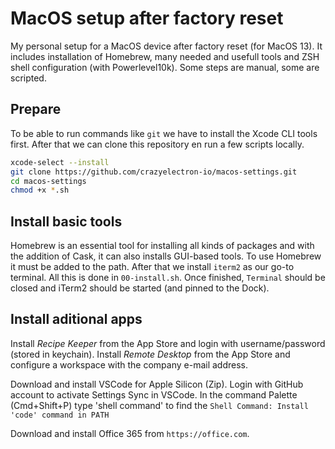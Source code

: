 # MacOS setup after factory reset

My personal setup for a MacOS device after factory reset (for MacOS 13).
It includes installation of Homebrew, many needed and usefull tools and ZSH shell configuration (with Powerlevel10k).
Some steps are manual, some are scripted.

## Prepare

To be able to run commands like `git` we have to install the Xcode CLI tools first.
After that we can clone this repository en run a few scripts locally.

```bash
xcode-select --install
git clone https://github.com/crazyelectron-io/macos-settings.git
cd macos-settings
chmod +x *.sh
```

## Install basic tools

Homebrew is an essential tool for installing all kinds of packages and with the addition of Cask, it can also installs GUI-based tools.
To use Homebrew it must be added to the path.
After that we install `iterm2` as our go-to terminal.
All this is done in `00-install.sh`.
Once finished, `Terminal` should be closed and iTerm2 should be started (and pinned to the Dock).

## Install aditional apps

Install _Recipe Keeper_ from the App Store and login with username/password (stored in keychain).
Install _Remote Desktop_ from the App Store and configure a workspace with the company e-mail address.

Download and install VSCode for Apple Silicon (Zip).
Login with GitHub account to activate Settings Sync in VSCode.
In the command Palette (Cmd+Shift+P) type 'shell command' to find the `Shell Command: Install 'code' command in PATH`

Download and install Office 365 from `https://office.com`.
```
